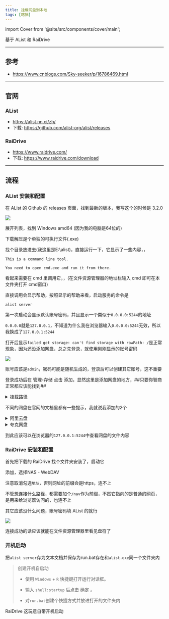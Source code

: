 ```yaml
---
title: 挂载网盘到本地
tags: [瞎搞]
---
```


import Cover from '@site/src/components/cover/main';

基于 AList 和 RaiDrive

<!--truncate-->

---

## 参考

- https://www.cnblogs.com/Sky-seeker/p/16786469.html

---

## 官网

### AList

- https://alist.nn.ci/zh/
- 下载: https://github.com/alist-org/alist/releases

### RaiDrive

- https://www.raidrive.com/
- 下载: https://www.raidrive.com/download

---

## 流程

### AList 安装和配置

在 AList 的 Github 的 releases 页面，找到最新的版本，我写这个的时候是 3.2.0

![](https://s2.loli.net/2022/10/13/D9YCkEIXcqPljRt.png)

展开列表，找到 Windows amd64 (因为我的电脑是64位的)

下载解压是个单独的可执行文件(.exe)

找个目录放进去(我这里是E:\alist)，直接运行一下，它显示了一些内容，，

```
This is a command line tool.

You need to open cmd.exe and run it from there.
```

看起来需要在 cmd 里调用它，，(在文件资源管理器的地址栏输入 cmd 即可在本文件夹打开 cmd窗口)

直接调用会显示帮助，按照显示的帮助来看，启动服务的命令是

```
alist server
```

第一次启动会显示默认账号密码，并且显示一个类似于`0.0.0.0:5244`的地址

`0.0.0.0`就是`127.0.0.1`，不知道为什么我在浏览器输入`0.0.0.0:5244`无效，所以我换成了`127.0.0.1:5244`

打开后显示`failed get storage: can't find storage with rawPath: /`是正常现象，因为还没添加网盘，总之先登录，就使用刚刚显示的账号密码

![](https://s2.loli.net/2022/10/13/Axgp2wz46mWbPjq.png)

账号应该是`admin`，密码可能是随机生成的，登录后可以创建其它账号，这不重要

登录成功后在 管理-存储 点击 添加，显然这里是添加网盘的地方，##只要你智商正常都应该能找到##

<details>

<summary>挂载路径</summary>

挂载路径不是指它在云盘的路径，也不是指它可以挂载到你电脑上的路径，而是它在这个网址上的路径

比如某个网盘的挂载路径是`/pan`，那么使用`127.0.0.1:5244/pan`就能直接访问这个网盘，`/pan`也会以文件夹的形式在主页出现

如果它的挂载路径是`/`的话，那么打开主页就能看到这个网盘里的内容，但同时也没办法挂载其他网盘了

</details>

不同的网盘在官网的文档里都有一些提示，我就说我添加的2个

<details>

<summary>阿里云盘</summary>

要填的只有一个刷新令牌，在官网文档里点击那个大大的获取Token就行，需要用阿里云盘app扫一个二维码

不放心的话它也提供了其它方案，，反正我懒得去试了

https://alist.nn.ci/zh/guide/drivers/aliyundrive.html

</details>


<details>

<summary>夸克网盘</summary>

要填的只有一个cookie

网页登录夸克网盘，按 F12 打开开发者调试工具，切换到网络项，刷新一下网页，可以看到多出了一大堆东西

按照文档的提示，那一项是以`sort`开头的，直接搜索就很容易找到，然后在里面就能找到对应的cookie

https://alist.nn.ci/zh/guide/drivers/quark.html

</details>

到此应该可以在浏览器的`127.0.0.1:5244`中查看网盘的文件内容

### RaiDrive 安装和配置

首先把下载的 RaiDrive 找个文件夹安装了，启动它

添加，选择NAS - WebDAV

注意取消勾选`地址`，否则网址的前缀会是https，连不上

不管想连接什么路径，都需要加个`/nav`作为前缀，不然它指向的是普通的网页，是用来给浏览器访问的，也连不上

其它应该没什么问题，账号密码填 AList 的就行

![](https://s2.loli.net/2022/10/13/3jfCvy1mHM7abUh.png)

连接成功的话应该就能在文件资源管理器里看见盘符了

### 开机启动

把`alist server`存为文本文档并保存为run.bat存在和`alist.exe`同一个文件夹内


> 创建开机自启动
>
> - 使用 `Windows` + `R` 快捷键打开运行对话框。
>
> - 输入 `shell:startup` 后点击 确定 。
>
> - 对`run.bat`创建个快捷方式并放进打开的文件夹内

RaiDrive 这玩意自带开机启动